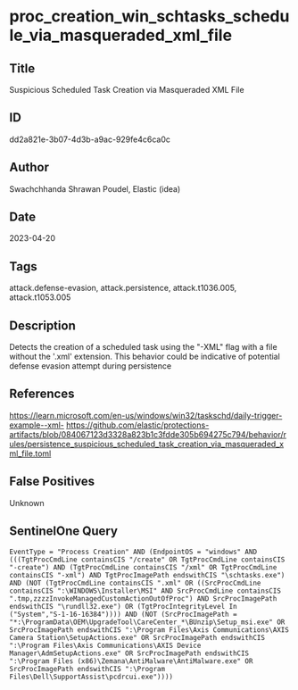 # proc_creation_win_schtasks_schedule_via_masqueraded_xml_file

## Title
Suspicious Scheduled Task Creation via Masqueraded XML File

## ID
dd2a821e-3b07-4d3b-a9ac-929fe4c6ca0c

## Author
Swachchhanda Shrawan Poudel, Elastic (idea)

## Date
2023-04-20

## Tags
attack.defense-evasion, attack.persistence, attack.t1036.005, attack.t1053.005

## Description
Detects the creation of a scheduled task using the "-XML" flag with a file without the '.xml' extension. This behavior could be indicative of potential defense evasion attempt during persistence

## References
https://learn.microsoft.com/en-us/windows/win32/taskschd/daily-trigger-example--xml-
https://github.com/elastic/protections-artifacts/blob/084067123d3328a823b1c3fdde305b694275c794/behavior/rules/persistence_suspicious_scheduled_task_creation_via_masqueraded_xml_file.toml

## False Positives
Unknown

## SentinelOne Query
```
EventType = "Process Creation" AND (EndpointOS = "windows" AND (((TgtProcCmdLine containsCIS "/create" OR TgtProcCmdLine containsCIS "-create") AND (TgtProcCmdLine containsCIS "/xml" OR TgtProcCmdLine containsCIS "-xml") AND TgtProcImagePath endswithCIS "\schtasks.exe") AND (NOT (TgtProcCmdLine containsCIS ".xml" OR ((SrcProcCmdLine containsCIS ":\WINDOWS\Installer\MSI" AND SrcProcCmdLine containsCIS ".tmp,zzzzInvokeManagedCustomActionOutOfProc") AND SrcProcImagePath endswithCIS "\rundll32.exe") OR (TgtProcIntegrityLevel In ("System","S-1-16-16384")))) AND (NOT (SrcProcImagePath = "*:\ProgramData\OEM\UpgradeTool\CareCenter_*\BUnzip\Setup_msi.exe" OR SrcProcImagePath endswithCIS ":\Program Files\Axis Communications\AXIS Camera Station\SetupActions.exe" OR SrcProcImagePath endswithCIS ":\Program Files\Axis Communications\AXIS Device Manager\AdmSetupActions.exe" OR SrcProcImagePath endswithCIS ":\Program Files (x86)\Zemana\AntiMalware\AntiMalware.exe" OR SrcProcImagePath endswithCIS ":\Program Files\Dell\SupportAssist\pcdrcui.exe"))))

```